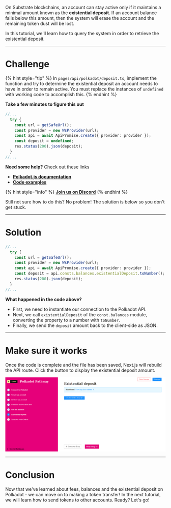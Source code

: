 On Substrate blockchains, an account can stay active only if it maintains a minimal amount known as the **existential deposit**. If an account balance falls below this amount, then the system will erase the account and the remaining token dust will be lost.

In this tutorial, we'll learn how to query the system in order to retrieve the existential deposit.

------------------------

# Challenge

{% hint style="tip" %}
In `pages/api/polkadot/deposit.ts`, implement the function and try to determine the existential deposit an account needs to have in order to remain active. You must replace the instances of `undefined` with working code to accomplish this.
{% endhint %}

**Take a few minutes to figure this out**

```typescript
//...
  try {
    const url = getSafeUrl();
    const provider = new WsProvider(url);
    const api = await ApiPromise.create({ provider: provider });
    const deposit = undefined;
    res.status(200).json(deposit);
  }
//...
```

**Need some help?** Check out these links
* [**Polkadot.js documentation**](https://polkadot.js.org/docs/)  
* [**Code examples**](https://polkadot.js.org/docs/api/examples/promise/)  

{% hint style="info" %}
[**Join us on Discord**](https://discord.gg/fszyM7K)
{% endhint %}

Still not sure how to do this? No problem! The solution is below so you don't get stuck.

------------------------

# Solution

```typescript
//...
  try {
    const url = getSafeUrl();
    const provider = new WsProvider(url);
    const api = await ApiPromise.create({ provider: provider });
    const deposit = api.consts.balances.existentialDeposit.toNumber();
    res.status(200).json(deposit);
  }
//...
```

**What happened in the code above?**
* First, we need to instantiate our connection to the Polkadot API.
* Next, we call `existentialDeposit` of the `const.balances` module, converting the property to a number with `toNumber`.
* Finally, we send the `deposit` amount back to the client-side as JSON.

------------------------

# Make sure it works

Once the code is complete and the file has been saved, Next.js will rebuild the API route. Click the button to display the existential deposit amount.

![](../../../.gitbook/assets/pathways/polkadot/polkadot-deposit.gif)

-----------------------------

# Conclusion

Now that we've learned about fees, balances and the existential deposit on Polkadot - we can move on to making a token transfer! In the next tutorial, we will learn how to send tokens to other accounts. Ready? Let's go!

